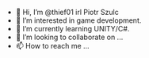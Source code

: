 - 👋 Hi, I’m @thief01 irl Piotr Szulc
- 👀 I’m interested in game development.
- 🌱 I’m currently learning UNITY/C#.
- 💞️ I’m looking to collaborate on ...
- 📫 How to reach me ...

<!---
thief01/thief01 is a ✨ special ✨ repository because its `README.md` (this file) appears on your GitHub profile.
You can click the Preview link to take a look at your changes.
--->
